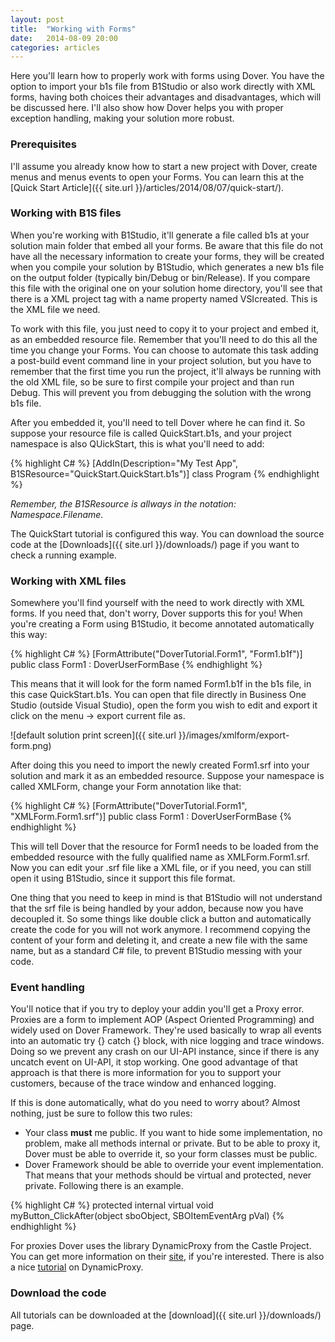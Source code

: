 ```yaml
---
layout: post
title:  "Working with Forms"
date:   2014-08-09 20:00
categories: articles
---
```


Here you'll learn how to properly work with forms using Dover. You have the option to import your b1s file from B1Studio or also work directly with XML forms, having both choices their advantages and disadvantages, which will be discussed here. I'll also show how Dover helps you with proper exception handling, making your solution more robust.

### Prerequisites 

I'll assume you already know how to start a new project with Dover, create menus and menus events to open your Forms. You can learn this at the [Quick Start Article]({{ site.url }}/articles/2014/08/07/quick-start/).

### Working with B1S files

When you're working with B1Studio, it'll generate a file called b1s at your solution main folder that embed all your forms. Be aware that this file do not have all the necessary information to create your forms, they will be created when you compile your solution by B1Studio, which generates a new b1s file on the output folder (typically bin/Debug or bin/Release). If you compare this file with the original one on your solution home directory, you'll see that there is a XML project tag with a name property named VSIcreated. This is the XML file we need.

To work with this file, you just need to copy it to your project and embed it, as an embedded resource file. Remember that you'll need to do this all the time you change your Forms. You can choose to automate this task adding a post-build event command line in your project solution, but you have to remember that the first time you run the project, it'll always be running with the old XML file, so be sure to first compile your project and than run Debug. This will prevent you from debugging the solution with the wrong b1s file.

After you embedded it, you'll need to tell Dover where he can find it. So suppose your resource file is called QuickStart.b1s, and your project namespace is also QUickStart, this is what you'll need to add:

{% highlight C# %}
[AddIn(Description="My Test App", B1SResource="QuickStart.QuickStart.b1s")]
class Program
{% endhighlight  %}

*Remember, the B1SResource is allways in the notation: Namespace.Filename.*

The QuickStart tutorial is configured this way. You can download the source code at the [Downloads]({{ site.url }}/downloads/) page if you want to check a running example.

### Working with XML files

Somewhere you'll find yourself with the need to work directly with XML forms. If you need that, don't worry, Dover supports this for you! When you're creating a Form using B1Studio, it become annotated automatically this way:

{% highlight C# %}
[FormAttribute("DoverTutorial.Form1", "Form1.b1f")]
public class Form1 : DoverUserFormBase
{% endhighlight  %}

This means that it will look for the form named Form1.b1f in the b1s file, in this case QuickStart.b1s. You can open that file directly in Business One Studio (outside Visual Studio), open the form you wish to edit and export it click on the menu -> export current file as.

![default solution print screen]({{ site.url }}/images/xmlform/export-form.png)

After doing this you need to import the newly created Form1.srf into your solution and mark it as an embedded resource. Suppose your namespace is called XMLForm, change your Form annotation like that:

{% highlight C# %}
[FormAttribute("DoverTutorial.Form1", "XMLForm.Form1.srf")]
public class Form1 : DoverUserFormBase
{% endhighlight  %}

This will tell Dover that the resource for Form1 needs to be loaded from the embedded resource with the fully qualified name as XMLForm.Form1.srf. Now you can edit your .srf file like a XML file, or if you need, you can still open it using B1Studio, since it support this file format.

One thing that you need to keep in mind is that B1Studio will not understand that the srf file is being handled by your addon, because now you have decoupled it. So some things like double click a button and automatically create the code for you will not work anymore. I recommend copying the content of your form and deleting it, and create a new file with the same name, but as a standard C# file, to prevent B1Studio messing with your code.

### Event handling

You'll notice that if you try to deploy your addin you'll get a Proxy error. Proxies are a form to implement AOP (Aspect Oriented Programming) and widely used on Dover Framework. They're used basically to wrap all events into an automatic try {} catch {} block, with nice logging and trace windows. Doing so we prevent any crash on our UI-API instance, since if there is any uncatch event on UI-API, it stop working. One good advantage of that approach is that there is more information for you to support your customers, because of the trace window and enhanced logging.

If this is done automatically, what do you need to worry about? Almost nothing, just be sure to follow this two rules:

* Your class **must** me public. If you want to hide some implementation, no problem, make all methods internal or private. But to be able to proxy it, Dover must be able to override it, so your form classes must be public.
* Dover Framework should be able to override your event implementation. That means that your methods should be virtual and protected, never private. Following there is an example.
 
{% highlight C# %}
protected internal virtual void myButton_ClickAfter(object sboObject, SBOItemEventArg pVal)
{% endhighlight  %}

For proxies Dover uses the library DynamicProxy from the Castle Project. You can get more information on their [site]( http://www.castleproject.org/projects/dynamicproxy/ ), if you're interested. There is also a nice [tutorial]( http://kozmic.net/dynamic-proxy-tutorial/ ) on DynamicProxy.

### Download the code

All tutorials can be downloaded at the [download]({{ site.url }}/downloads/) page.

